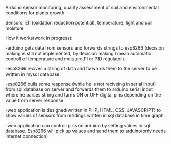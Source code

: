 Arduino sensor monitoring, quality assessment of soil and environmental conditions for plants growth.

Sensors: Eh (oxidation reduction potential), temperature, light and soil moisture

How it works(work in progress): 

-arduino gets data from sensors and forwards strings to esp8266 (decision making is still not implemented, by decision making I mean automatic controll of temperature and moisture,PI or PID regulator).


-esp8266 recives a string of data and forwards them to the server to be written in mysql database.


-esp8266 pulls some response (while he is not reciveing in serial input) from sql database on server and forwards them to arduino serial input where he parses string and turns ON or OFF digital pins depending on the value from server response


-web application is designed(written in PHP, HTML, CSS, JAVASCRIPT) to show values of sensors from readings written in sql database in time graph.

-web application can controll pins on arduino by setting values in sql database. Esp8266 will pick up values and send them to arduino(only needs internet connection)
